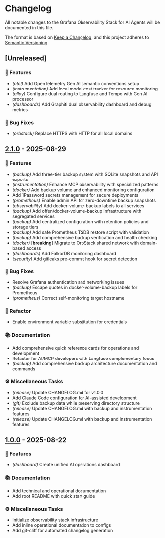 # Changelog

All notable changes to the Grafana Observability Stack for AI Agents will be documented in this file.

The format is based on [Keep a Changelog](https://keepachangelog.com/en/1.0.0/),
and this project adheres to [Semantic Versioning](https://semver.org/spec/v2.0.0.html).
## [Unreleased]

### 🚀 Features

- *(otel)* Add OpenTelemetry Gen AI semantic conventions setup
- *(instrumentation)* Add local model cost tracker for resource monitoring
- *(alloy)* Configure dual routing to Langfuse and Tempo with Gen AI processor
- *(dashboards)* Add Graphiti dual observability dashboard and debug metrics

### 🐛 Bug Fixes

- *(orbstack)* Replace HTTPS with HTTP for all local domains
## [2.1.0](https://github.com/devops-adeel/grafana-orbstack/compare/v1.0.0..v2.1.0) - 2025-08-29

### 🚀 Features

- *(backup)* Add three-tier backup system with SQLite snapshots and API exports
- *(instrumentation)* Enhance MCP observability with specialized patterns
- *(docker)* Add backup volume and enhanced monitoring configuration
- Add 1Password secrets management for secure deployments
- *(prometheus)* Enable admin API for zero-downtime backup snapshots
- *(observability)* Add docker-volume-backup labels to all services
- *(backup)* Add offen/docker-volume-backup infrastructure with segregated services
- *(backup)* Add centralized configuration with retention policies and storage tiers
- *(backup)* Add safe Prometheus TSDB restore script with validation
- *(backup)* Add comprehensive backup verification and health checking
- *(docker)* [**breaking**] Migrate to OrbStack shared network with domain-based access
- *(dashboards)* Add FalkorDB monitoring dashboard
- *(security)* Add gitleaks pre-commit hook for secret detection

### 🐛 Bug Fixes

- Resolve Grafana authentication and networking issues
- *(backup)* Escape quotes in docker-volume-backup labels for Prometheus
- *(prometheus)* Correct self-monitoring target hostname

### 🚜 Refactor

- Enable environment variable substitution for credentials

### 📚 Documentation

- Add comprehensive quick reference cards for operations and development
- Refactor for AI/MCP developers with Langfuse complementary focus
- *(backup)* Add comprehensive backup architecture documentation and commands

### ⚙️ Miscellaneous Tasks

- *(release)* Update CHANGELOG.md for v1.0.0
- Add Claude Code configuration for AI-assisted development
- *(git)* Exclude backup data while preserving directory structure
- *(release)* Update CHANGELOG.md with backup and instrumentation features
- *(release)* Update CHANGELOG.md with backup and instrumentation features
## [1.0.0](https://github.com/devops-adeel/grafana-orbstack/compare/..v1.0.0) - 2025-08-22

### 🚀 Features

- *(dashboard)* Create unified AI operations dashboard

### 📚 Documentation

- Add technical and operational documentation
- Add root README with quick start guide

### ⚙️ Miscellaneous Tasks

- Initialize observability stack infrastructure
- Add inline operational documentation to configs
- Add git-cliff for automated changelog generation
<!-- generated by git-cliff -->
